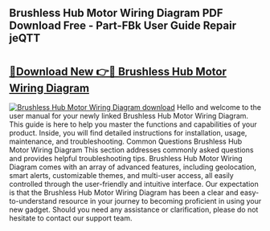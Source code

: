 ## Brushless Hub Motor Wiring Diagram PDF Download Free - Part-FBk User Guide Repair jeQTT

# <h2><a href="http://dftfz73.blite.top/?on=Brushless+Hub+Motor+Wiring+Diagram">🔗Download New 👉🔴 Brushless Hub Motor Wiring Diagram</a></h2>

[![Brushless Hub Motor Wiring Diagram download](https://i.imgur.com/lujVjoI.png)](http://dftfz73.blite.top/?on=Brushless+Hub+Motor+Wiring+Diagram)
Hello and welcome to the user manual for your newly linked Brushless Hub Motor Wiring Diagram. This guide is here to help you master the functions and capabilities of your product. Inside, you will find detailed instructions for installation, usage, maintenance, and troubleshooting. Common Questions Brushless Hub Motor Wiring Diagram This section addresses commonly asked questions and provides helpful troubleshooting tips. Brushless Hub Motor Wiring Diagram comes with an array of advanced features, including geolocation, smart alerts, customizable themes, and multi-user access, all easily controlled through the user-friendly and intuitive interface. Our expectation is that the Brushless Hub Motor Wiring Diagram has been a clear and easy-to-understand resource in your journey to becoming proficient in using your new gadget. Should you need any assistance or clarification, please do not hesitate to contact our support team.
